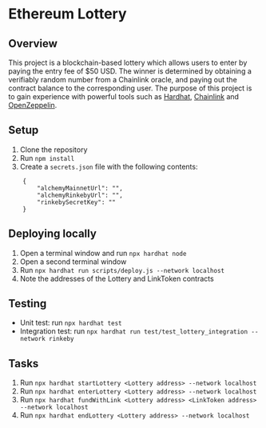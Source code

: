 # Ethereum Lottery

## Overview

This project is a blockchain-based lottery which allows users to enter by paying the entry fee of $50 USD. The winner is determined by obtaining a verifiably random number from a Chainlink oracle, and paying out the contract balance to the corresponding user. The purpose of this project is to gain experience with powerful tools such as [Hardhat](https://hardhat.org/), [Chainlink](https://chain.link/) and [OpenZeppelin](https://openzeppelin.com/).

## Setup

1) Clone the repository
2) Run `npm install`
3) Create a `secrets.json` file with the following contents:
```
    {
        "alchemyMainnetUrl": "",
        "alchemyRinkebyUrl": "",
        "rinkebySecretKey": ""
    }
```

## Deploying locally

1) Open a terminal window and run `npx hardhat node`
2) Open a second terminal window
2) Run `npx hardhat run scripts/deploy.js --network localhost`
3) Note the addresses of the Lottery and LinkToken contracts

## Testing

- Unit test: run `npx hardhat test`
- Integration test: run `npx hardhat run test/test_lottery_integration --network rinkeby`

## Tasks

1) Run `npx hardhat startLottery <Lottery address> --network localhost`
2) Run `npx hardhat enterLottery <Lottery address> --network localhost`
3) Run `npx hardhat fundWithLink <Lottery address> <LinkToken address> --network localhost`
4) Run `npx hardhat endLottery <Lottery address> --network localhost`